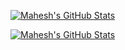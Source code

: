[![Mahesh's GitHub Stats](https://github-readme-stats.vercel.app/api?username=mravariya&count_private=true&show_icons=true&title_color=1D3557&text_color=1D3557&icon_color=E63946&bg_color=F1FAEE&hide_border=true&include_all_commits=true&)](https://github.com/mravariya/github-readme-stats)

[![Mahesh's GitHub Stats](https://github-readme-stats.vercel.app/api?username=mravariya&count_private=true&show_icons=true&title_color=1D3557&text_color=E63946&icon_color=E63946&bg_color=F1FAEE&hide_border=true&include_all_commits=true&)](https://github.com/mravariya/github-readme-stats)

